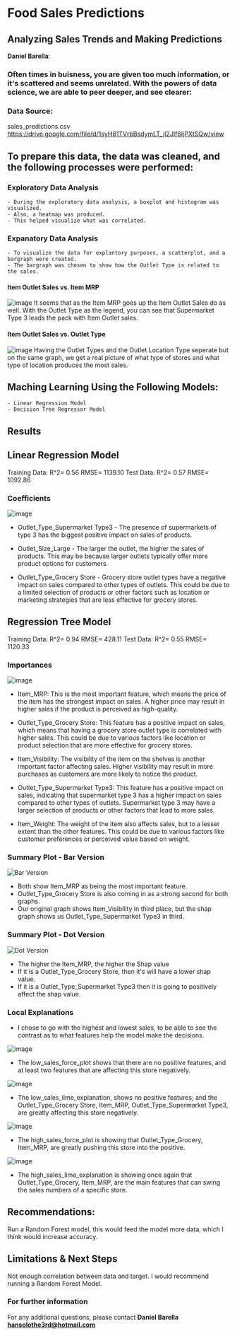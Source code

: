 # Food Sales Predictions
## Analyzing Sales Trends and Making Predictions

**Daniel Barella**: 

### Often times in buisness, you are given too much information, or it's scattered and seems unrelated. With the powers of data science, we are able to peer deeper, and see clearer:

### Data Source:
sales_predictions.csv
https://drive.google.com/file/d/1syH81TVrbBsdymLT_jl2JIf6IjPXtSQw/view

## To prepare this data, the data was cleaned, and the following processes were performed:

### Exploratory Data Analysis
    - During the exploratory data analysis, a boxplot and histogram was visualized.
    - Also, a heatmap was produced.
    - This helped visualize what was correlated.
    
 ### Expanatory Data Analysis
    - To visualize the data for explantory purposes, a scatterplot, and a bargraph were created.
    - The bargraph was chosen to show how the Outlet Type is related to the sales.

#### Item Outlet Sales vs. Item MRP
![image](https://user-images.githubusercontent.com/114630422/202842496-085e1ca8-011b-46be-9eb0-6d25795586eb.png)
It seems that as the Item MRP goes up the Item Outlet Sales do as well.  With the Outlet Type as the legend, you can see that Supermarket Type 3 leads the pack with Item Outlet sales.

#### Item Outlet Sales vs. Outlet Type
![image](https://user-images.githubusercontent.com/114630422/202842626-f6e0bbdf-1c4e-4bd5-a3b4-2409e5e78b0b.png)
Having the Outlet Types and the Outlet Location Type seperate but on the same 
graph, we get a real picture of what type of stores and what type of location produces the most sales.

## Maching Learning Using the Following Models:
    - Linear Regression Model
    - Decision Tree Regressor Model
    
## Results

## Linear Regression Model

Training Data:	R^2= 0.56	RMSE= 1139.10
Test Data:	R^2= 0.57	RMSE= 1092.86
 
### Coefficients 

![image](LinearRegression.png)

- Outlet_Type_Supermarket Type3 - The presence of supermarkets of type 3 has the biggest positive impact on sales of products.

- Outlet_Size_Large - The larger the outlet, the higher the sales of products. This may be because larger outlets typically offer more product options for customers.

- Outlet_Type_Grocery Store - Grocery store outlet types have a negative impact on sales compared to other types of outlets. This could be due to a limited selection of products or other factors such as location or marketing strategies that are less effective for grocery stores.

## Regression Tree Model

Training Data:	R^2= 0.94	RMSE= 428.11
Test Data:	R^2= 0.55	RMSE= 1120.33 
 
### Importances

![image](RandomForestRegressor.png)

- Item_MRP: This is the most important feature, which means the price of the item has the strongest impact on sales. A higher price may result in higher sales if the product is perceived as high-quality.

- Outlet_Type_Grocery Store: This feature has a positive impact on sales, which means that having a grocery store outlet type is correlated with higher sales. This could be due to various factors like location or product selection that are more effective for grocery stores.

- Item_Visibility: The visibility of the item on the shelves is another important factor affecting sales. Higher visibility may result in more purchases as customers are more likely to notice the product.

- Outlet_Type_Supermarket Type3: This feature has a positive impact on sales, indicating that supermarket type 3 has a higher impact on sales compared to other types of outlets. Supermarket type 3 may have a larger selection of products or other factors that lead to more sales.

- Item_Weight: The weight of the item also affects sales, but to a lesser extent than the other features. This could be due to various factors like customer preferences or perceived value based on weight.

### Summary Plot - Bar Version

![Bar Version](images/summary_plot_reg_shap.png)

- Both show Item_MRP as being the most important feature.
- Outlet_Type_Grocery Store is also coming in as a strong second for both graphs.
- Our original graph shows Item_Visibility in third place, but the shap graph shows us Outlet_Type_Supermarket Type3 in third.

### Summary Plot - Dot Version

![Dot Version](images/summary_plot_reg_shap_dot.png)

- The higher the Item_MRP, the higher the Shap value
- If it is a Outlet_Type_Grocery Store, then it's will have a lower shap value.
- If it is a Outlet_Type_Supermarket Type3 then it is going to positively affect the shap value.

### Local Explanations

- I chose to go with the highest and lowest sales, to be able to see the contrast as to what features help the model make the decisions.

![image](images/low_sales_force_plot.png)
- The low_sales_force_plot shows that there are no positive features, and at least two features that are affecting this store negatively.  

![image](images/low_sales_lime.png)
- The low_sales_lime_explanation, shows no positive features; and the Outlet_Type_Grocery Store, Item_MRP, Outlet_Type_Supermarket Type3, are greatly affecting this store negatively.	

![image](images/high_sales_force_plot.png)
- The high_sales_force_plot is showing that Outlet_Type_Grocery, Item_MRP, are greatly pushing this store into the positive.

![image](images/high_sales_lime.png)
- The high_sales_lime_explanation is showing once again that Outlet_Type_Grocery, Item_MRP, are the main features that can swing the sales numbers of a specific store.

## Recommendations:

Run a Random Forest model, this would feed the model more data, which I think would increase accuracy.

## Limitations & Next Steps

Not enough correlation between data and target. I would recommend running a Random Forest Model.

### For further information


For any additional questions, 
please contact 
**Daniel Barella**
**hansolothe3rd@hotmail.com**
